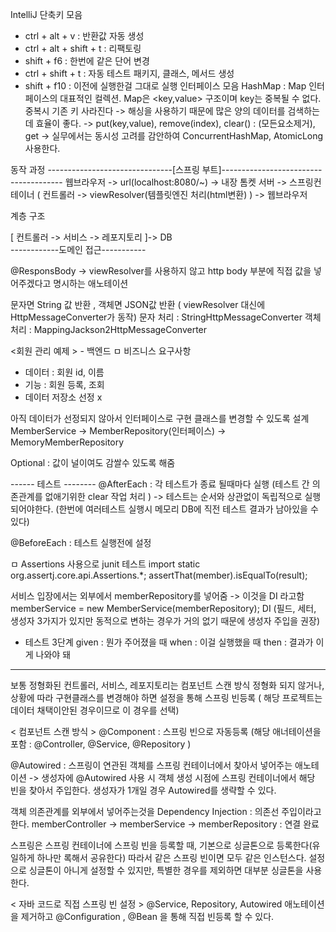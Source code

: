IntelliJ 단축키 모음 
- ctrl + alt + v : 반환값 자동 생성 
- ctrl + alt + shift + t : 리팩토링 
- shift + f6 : 한번에 같은 단어 변경 
- ctrl + shift + t : 자동 테스트 패키지, 클래스, 메서드 생성 
- shift + f10 : 이전에 실행한걸 그대로 실행 
인터페이스 모음 
HashMap : Map 인터페이스의 대표적인 컬렉션. Map은 <key,value> 구조이며  key는 중복될 수 없다. 중복시 기존 키 사라진다 
-> 해싱을 사용하기 때문에 많은 양의 데이터를 검색하는데 효율이 좋다. 
-> put(key,value), remove(index), clear() : (모든요소제거), get 
-> 실무에서는 동시성 고려를 감안하여 ConcurrentHashMap, AtomicLong 사용한다. 

동작 과정 
                                      -------------------------------[스프링 부트]--------------------------------------
웹브라우저 -> url(localhost:8080/~) -> 내장 톰켓 서버 -> 스프링컨테이너 ( 컨트롤러 -> viewResolver(템플릿엔진 처리(html변환) ) ->  웹브라우저 

계층 구조

[ 컨트롤러 -> 서비스 -> 레포지토리 ]-> DB                       
------------도메인 접근-----------


@ResponsBody 
-> viewResolver를 사용하지 않고 http body 부분에 직접 값을 넣어주겠다고 명시하는 애노테이션 

문자면 String 값 반환 , 객체면 JSON값 반환 ( viewResolver 대신에 HttpMessageConverter가 동작)
<HttpMessageConverter>
문자 처리 : StringHttpMessageConverter
객체 처리 : MappingJackson2HttpMessageConverter 

<회원 관리 예제 > - 백엔드 
ㅁ 비즈니스 요구사항 
- 데이터 : 회원 id, 이름 
- 기능 : 회원 등록, 조회
- 데이터 저장소 선정 x 

아직 데이터가 선정되지 않아서 인터페이스로 구현 클래스를 변경할 수 있도록 설계 
MemberService -> MemberRepository(인터페이스) -> MemoryMemberRepository 

Optional : 값이 널이여도 감쌀수 있도록 해줌 
  
------ 테스트 --------
@AfterEach : 각 테스트가 종료 될때마다 실행  (테스트 간 의존관계를 없애기위한 clear 작업 처리 ) 
-> 테스트는 순서와 상관없이 독립적으로 실행되어야한다. (한번에 여러테스트 실행시 메모리 DB에 직전 테스트 결과가 남아있을 수 있다) 
  
@BeforeEach : 테스트 실행전에 설정   
  
ㅁ Assertions 사용으로 junit 테스트
import static org.assertj.core.api.Assertions.*;
assertThat(member).isEqualTo(result);
 
서비스 입장에서는 외부에서 memberRepository를 넣어줌 -> 이것을 DI 라고함 
memberService = new MemberService(memberRepository);
DI (필드, 세터, 생성자 3가지가 있지만 동적으로 변하는 경우가 거의 없기 때문에 생성자 주입을 권장) 
- 테스트 3단계 
  given : 뭔가 주어졌을 때 
  when : 이걸 실행했을 때
  then : 결과가 이게 나와야 돼 
  
-------------------------
보통 정형화된 컨트롤러, 서비스, 레포지토리는 컴포넌트 스캔 방식
정형화 되지 않거나, 상황에 따라 구현클래스를 변경해야 하면 설정을 통해 스프링 빈등록 ( 해당 프로젝트는 데이터 채택이안된 경우이므로 이 경우를 선택) 
  
 < 컴포넌트 스캔 방식 >
@Component : 스프링 빈으로 자동등록 (해당 애너테이션을 포함 : @Controller, @Service, @Repository ) 
  
@Autowired : 스프링이 연관된 객체를 스프링 컨테이너에서 찾아서 넣어주는 애노테이션 
  -> 생성자에 @Autowired 사용 시 객체 생성 시점에 스프링 컨테이너에서 해당 빈을 찾아서 주입한다. 생성자가 1개일 경우 Autowired를 생략할 수 있다.
  
객체 의존관계를 외부에서 넣어주는것을 Dependency Injection : 의존선 주입이라고 한다. 
memberController -> memberService -> memberRepository : 연결 완료 

스프링은 스프링 컨테이너에 스프링 빈을 등록할 때, 기본으로 싱글톤으로 등록한다(유일하게 하나만 록해서 공유한다) 
따라서 같은 스프링 빈이면 모두 같은 인스턴스다. 설정으로 싱글톤이 아니게 설정할 수 있지만, 특별한 경우를 제외하면 대부분 싱글톤을 사용한다.

 < 자바 코드로 직접 스프링 빈 설정 >
@Service, Repository, Autowired 애노테이션을 제거하고 
@Configuration , @Bean 을 통해 직접 빈등록 할 수 있다. 
   
   
